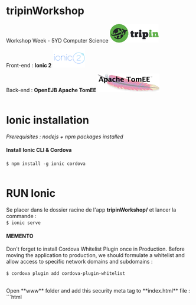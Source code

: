 [//]: # (project description)
# tripinWorkshop

Workshop Week - 5YD Computer Science 
<img src="https://github.com/lau-sam/tripinWorkshop/blob/master/src/assets/logo/logo.png" height="50">

Front-end : **Ionic 2** 
<img src="https://github.com/lau-sam/tripinWorkshop/blob/master/src/assets/logo/ionic.png" height="50">

Back-end : **OpenEJB Apache TomEE**
<img src="https://github.com/lau-sam/tripinWorkshop/blob/master/src/assets/logo/tomee.png" height="50">
<br><br>

[//]: # (ionic tuto)

# Ionic installation

*Prerequisites : nodejs + npm packages installed*

#### Install Ionic CLI & Cordova
`$ npm install -g ionic cordova`
<br><br>

# RUN Ionic
Se placer dans le dossier racine de l'app **tripinWorkshop/** et lancer la commande : <br>
`$ ionic serve`	


#### MEMENTO

Don't forget to install Cordova Whitelist Plugin once in Production. Before moving the application to production, we should formulate a whitelist and allow access to specific network domains and subdomains : 

`$ cordova plugin add cordova-plugin-whitelist`

<br>
Open **www** folder and add this security meta tag to **index.html** file :
```html
<meta http-equiv="Content-Security-Policy" content="script-src 'self' 'unsafe-eval' 'unsafe-inline' *; object-src 'self'; style-src 'self' 'unsafe-inline'; media-src *">

